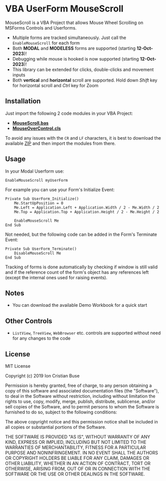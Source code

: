 # VBA UserForm MouseScroll

MouseScroll is a VBA Project that allows Mouse Wheel Scrolling on MSForms Controls and Userforms.

- Multiple forms are tracked simultaneously. Just call the ```EnableMouseScroll``` for each form
- Both **MODAL** and **MODELESS** forms are supported (starting **12-Oct-2023**)!
- Debugging while mouse is hooked is now supported (starting **12-Oct-2023**)!
- This library can be extended for clicks, double-clicks and movement inputs
- Both **vertical** and **horizontal** scroll are supported. Hold down *Shift* key for horizontal scroll and *Ctrl* key for Zoom

## Installation

Just import the following 2 code modules in your VBA Project:

* [**MouseScroll.bas**](https://github.com/cristianbuse/VBA-UserForm-MouseScroll/blob/master/src/MouseScroll.bas)
* [**MouseOverControl.cls**](https://github.com/cristianbuse/VBA-UserForm-MouseScroll/blob/master/src/MouseOverControl.cls)

To avoid any issues with the ```CR``` and ```LF``` characters, it is best to download the available [ZIP](https://github.com/cristianbuse/VBA-UserForm-MouseScroll/archive/refs/heads/master.zip) and then import the modules from there.

## Usage
In your Modal Userform use:
```vba
EnableMouseScroll myUserForm
```
For example you can use your Form's Initialize Event:
```vba
Private Sub UserForm_Initialize()
    Me.StartUpPosition = 0
    Me.Left = Application.Left + Application.Width / 2 - Me.Width / 2
    Me.Top = Application.Top + Application.Height / 2 - Me.Height / 2

    EnableMouseScroll Me
End Sub
```

Not needed, but the following code can be added in the Form's Terminate Event:
```VBA
Private Sub UserForm_Terminate()
    DisableMouseScroll Me
End Sub
```
Tracking of forms is done automatically by checking if window is still valid and if the reference count of the form's object has any references left (except the internal ones used for raising events).

## Notes
* You can download the available Demo Workbook for a quick start

## Other Controls
* ```ListView```, ```TreeView```, ```WebBrowser``` etc. controls are supported without need for any changes to the code

## License
MIT License

Copyright (c) 2019 Ion Cristian Buse

Permission is hereby granted, free of charge, to any person obtaining a copy of this software and associated documentation files (the "Software"), to deal in the Software without restriction, including without limitation the rights to use, copy, modify, merge, publish, distribute, sublicense, and/or sell copies of the Software, and to permit persons to whom the Software is furnished to do so, subject to the following conditions:

The above copyright notice and this permission notice shall be included in all copies or substantial portions of the Software.

THE SOFTWARE IS PROVIDED "AS IS", WITHOUT WARRANTY OF ANY KIND, EXPRESS OR IMPLIED, INCLUDING BUT NOT LIMITED TO THE WARRANTIES OF MERCHANTABILITY, FITNESS FOR A PARTICULAR PURPOSE AND NONINFRINGEMENT. IN NO EVENT SHALL THE AUTHORS OR COPYRIGHT HOLDERS BE LIABLE FOR ANY CLAIM, DAMAGES OR OTHER LIABILITY, WHETHER IN AN ACTION OF CONTRACT, TORT OR OTHERWISE, ARISING FROM, OUT OF OR IN CONNECTION WITH THE SOFTWARE OR THE USE OR OTHER DEALINGS IN THE SOFTWARE.
